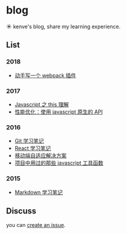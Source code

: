 # blog

:sunny: kenve's blog, share my learning experience.

## List

### 2018

- [动手写一个 webpack 插件](./2018/write-webpack-plugin.md)

### 2017

- [Javascript 之 this 理解](./2017/javascript-this.md)
- [性能优化：使用 javascript 原生的 API](./2017/optimization-use-native-api.md)

### 2016

- [Git 学习笔记](./2016/leangit.md)
- [React 学习笔记](https://github.com/kenve/react-demo)
- [移动端自适应解决方案](./2016/mobile-responsive-solution.md)
- [项目中用过的那些 javascript 工具函数](./2016/javascript-utils.md)

### 2015

- [Markdown 学习笔记](./2015/mastering-markdown.md)

## Discuss

you can [create an issue](https://github.com/kenve/blog/issues/new).
